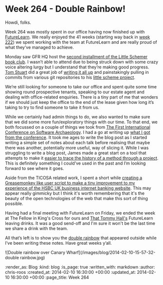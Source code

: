 Week 264 - Double Rainbow!
==========================

Howdi, folks.

Week 264 was mostly spent in our office having now finished up with [FutureLearn](https://www.futurelearn.com/). We really enjoyed the 41 weeks (starting way back in [week 222](http://gofreerange.com/week-222)) we spent working with the team at FutureLearn and are really proud of what they’ve managed to achieve.

Monday saw GFR HQ host the [second installment of the Little Schemer book club](http://lanyrd.com/2014/little-schemer-book-club/). I wasn’t able to attend due to being struck down with some crazy voice altering lurgy but I understand that they’re making good progress. [Tom Stuart](https://twitter.com/tomstuart) did a great job of [writing it all up](https://groups.google.com/forum/#!topic/computationbook/1kPa2c5Eyn4) and painstakingly pulling in commits from various git repositories to his [little scheme project](https://github.com/tomstuart/little_scheme).

We’re still looking for someone to take our office and spent quite some time showing round prospective tenants, speaking to our estate agent and dealing with office-related enquiries. There is a tiny part of me that wonders if we should just keep the office to the end of the lease given how long it’s taking to try to find someone to take it from us.

While we certainly had admin things to do, we also wanted to make sure that we did some more fun/exploratory things with our time. To that end, we both focussed on a couple of things we took from [The First International Conference on Software Archaeology](http://ticosa.org/). I had a go at writing up [what I got from the conference](/chriss-notes-from-the-first-international-conference-on-software-archaeology). It took me ages to write the blog post as I started writing a simple set of notes about each talk before realising that maybe there was another, potentially more useful, way of slicing it. While I was struggling to write a blog post, James made a great start on a tool that attempts to make it [easier to trace the history of a method through a project](https://github.com/freerange/method_log). This is definitely something I could’ve used in the past and I’m looking forward to see where it goes.

Aside from the TICOSA related work, I spent a short while [creating a Greasemonkey like user script to make a tiny improvement to my experience of the HSBC UK business internet banking website](/replacing-account-numbers-with-friendly-names-in-hsbc-uks-business-banking-site). This may appear really gimmicky but I think it's worth remembering that it's the beauty of the open technologies of the web that make this sort of thing possible.

Having had a final meeting with FutureLearn on Friday, we ended the week at The Fellow in King's Cross for ours and [That Tommy Hall's](https://twitter.com/thattommyhall) FutureLearn leaving drinks. It was a good send-off and I'm sure it won't be the last time we share a drink with the team.

All that’s left is to show you the [double rainbow](http://www.youtube.com/watch?v=OQSNhk5ICTI) that appeared outside while I’ve been writing these notes. Have great weeks y’all.

![Double rainbow over Canary Wharf](/images/blog/2014-02-10-15-57-32-double rainbow.jpg)

:render_as: Blog
:kind: blog
:is_page: true
:written_with: markdown
:author: chris-roos
:created_at: 2014-02-10 16:30:00 +00:00
:updated_at: 2014-02-10 16:30:00 +00:00
:page_title: Week 264
